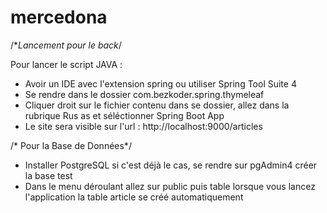 # mercedona

 /**Lancement pour le back*/
 
Pour lancer le script JAVA :

- Avoir un IDE avec l'extension spring ou utiliser Spring Tool Suite 4 
- Se rendre dans le dossier com.bezkoder.spring.thymeleaf
- Cliquer droit sur le fichier contenu dans se dossier, allez dans la rubrique Rus as et séléctionner Spring Boot App
- Le site sera visible sur l'url : http://localhost:9000/articles

/* Pour la Base de Données*/

- Installer PostgreSQL si c'est déjà le cas, se rendre sur pgAdmin4 créer la base test 
- Dans le menu déroulant allez sur public puis table lorsque vous lancez l'application la table article se créé automatiquement
